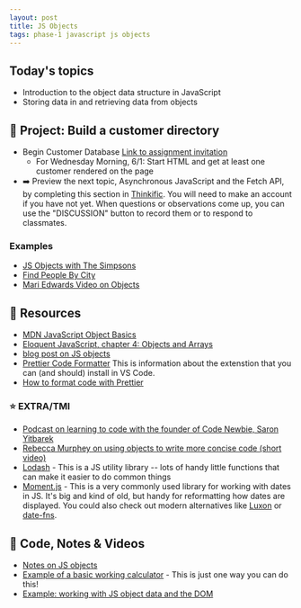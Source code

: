 ```yaml
---
layout: post
title: JS Objects
tags: phase-1 javascript js objects
---
```


## Today's topics

- Introduction to the object data structure in JavaScript
- Storing data in and retrieving data from objects

## 🎯 Project: Build a customer directory

- Begin Customer Database [Link to assignment invitation](https://classroom.github.com/a/WLocLWfc)
    - For Wednesday Morning, 6/1: Start HTML and get at least one customer rendered     on the page
- ➡️ Preview the next topic, Asynchronous JavaScript and the Fetch API, by completing this section in [Thinkific](https://momentumlearn.thinkific.com/courses/take/phase-one/texts/31121293-learning-objectives). You will need to make an account if you have not yet. When questions or observations come up, you can use the "DISCUSSION" button to record them or to respond to classmates.


### Examples
- [JS Objects with The Simpsons](https://codepen.io/rlconley/pen/wvppXRy)
- [Find People By City](https://codepen.io/rlconley/pen/poppZLz)
- [Mari Edwards Video on Objects](https://vimeo.com/429329778)

## 🔖 Resources

- [MDN JavaScript Object Basics](https://developer.mozilla.org/en-US/docs/Learn/JavaScript/Objects/Basics)
- [Eloquent JavaScript, chapter 4: Objects and Arrays](https://eloquentjavascript.net/04_data.html)
- [blog post on JS objects](https://blog.bitsrc.io/the-chronicles-of-javascript-objects-2d6b9205cd66)
- [Prettier Code Formatter](https://prettier.io/) This is information about the extenstion that you can (and should) install in VS Code.
- [How to format code with Prettier](https://www.digitalocean.com/community/tutorials/code-formatting-with-prettier-in-visual-studio-code)

### ⭐ EXTRA/TMI

- [Podcast on learning to code with the founder of Code Newbie, Saron Yitbarek](https://devchat.tv/ruby-rogues/159-rr-hacking-education-with-saron-yitbarek/)
- [Rebecca Murphey on using objects to write more concise code (short video)](https://youtu.be/hVQdlYgJqcY)
- [Lodash](https://lodash.com/) - This is a JS utility library -- lots of handy little functions that can make it easier to do common things
- [Moment.js](https://momentjs.com/) - This is a very commonly used library for working with dates in JS. It's big and kind of old, but handy for reformatting how dates are displayed. You could also check out modern alternatives like [Luxon](https://moment.github.io/luxon/#/) or [date-fns](https://date-fns.org/).

## 🦉 Code, Notes & Videos

- [Notes on JS objects](https://github.com/Momentum-Team-13/notes/blob/main/js-objects.md)
- [Example of a basic working calculator](https://github.com/Momentum-Team-11/example-js-calculator) - This is just one way you can do this!
- [Example: working with JS object data and the DOM](https://github.com/Momentum-Team-13/example-js-object-data-and-the-dom)
